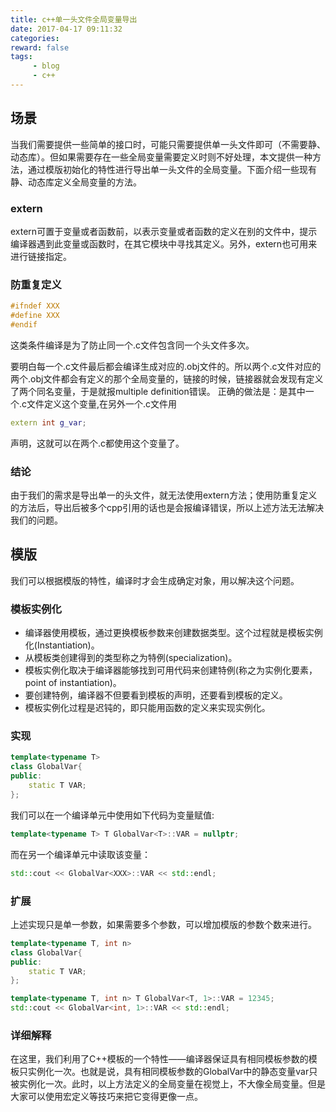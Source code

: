 ```yaml
---
title: c++单一头文件全局变量导出
date: 2017-04-17 09:11:32
categories:
reward: false
tags:
     - blog
     - c++
---
```


## 场景
当我们需要提供一些简单的接口时，可能只需要提供单一头文件即可（不需要静、动态库）。但如果需要存在一些全局变量需要定义时则不好处理，本文提供一种方法，通过模版初始化的特性进行导出单一头文件的全局变量。下面介绍一些现有静、动态库定义全局变量的方法。

### extern
extern可置于变量或者函数前，以表示变量或者函数的定义在别的文件中，提示编译器遇到此变量或函数时，在其它模块中寻找其定义。另外，extern也可用来进行链接指定。

### 防重复定义

``` cpp
#ifndef XXX
#define XXX
#endif
```

这类条件编译是为了防止同一个.c文件包含同一个头文件多次。

要明白每一个.c文件最后都会编译生成对应的.obj文件的。所以两个.c文件对应的两个.obj文件都会有定义的那个全局变量的，链接的时候，链接器就会发现有定义了两个同名变量，于是就报multiple definition错误。
正确的做法是：是其中一个.c文件定义这个变量,在另外一个.c文件用

``` cpp
extern int g_var;
```

声明，这就可以在两个.c都使用这个变量了。

### 结论
由于我们的需求是导出单一的头文件，就无法使用extern方法；使用防重复定义的方法后，导出后被多个cpp引用的话也是会报编译错误，所以上述方法无法解决我们的问题。

## 模版
我们可以根据模版的特性，编译时才会生成确定对象，用以解决这个问题。

### 模板实例化
+ 编译器使用模板，通过更换模板参数来创建数据类型。这个过程就是模板实例化(Instantiation)。
+ 从模板类创建得到的类型称之为特例(specialization)。
+ 模板实例化取决于编译器能够找到可用代码来创建特例(称之为实例化要素，point of instantiation)。
+ 要创建特例，编译器不但要看到模板的声明，还要看到模板的定义。
+ 模板实例化过程是迟钝的，即只能用函数的定义来实现实例化。

### 实现
``` cpp
template<typename T>
class GlobalVar{
public:
	static T VAR;
};
```

我们可以在一个编译单元中使用如下代码为变量赋值:
``` cpp
template<typename T> T GlobalVar<T>::VAR = nullptr;
```

而在另一个编译单元中读取该变量：
``` cpp
std::cout << GlobalVar<XXX>::VAR << std::endl;
```

### 扩展
上述实现只是单一参数，如果需要多个参数，可以增加模版的参数个数来进行。
``` cpp
template<typename T, int n>
class GlobalVar{
public:
	static T VAR;
};

template<typename T, int n> T GlobalVar<T, 1>::VAR = 12345;
std::cout << GlobalVar<int, 1>::VAR << std::endl;
```

### 详细解释

在这里，我们利用了C++模板的一个特性——编译器保证具有相同模板参数的模板只实例化一次。也就是说，具有相同模板参数的GlobalVar中的静态变量var只被实例化一次。此时，以上方法定义的全局变量在视觉上，不大像全局变量。但是大家可以使用宏定义等技巧来把它变得更像一点。